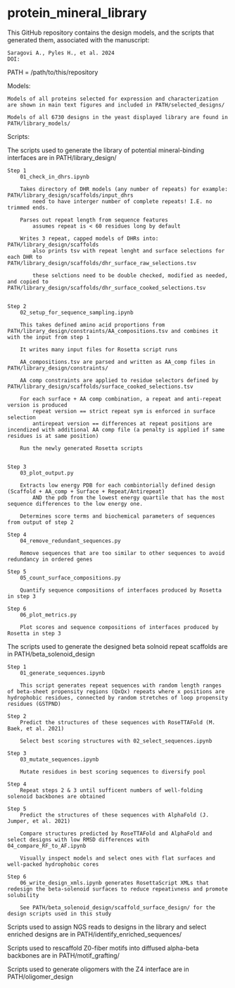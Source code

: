 # protein_mineral_library

This GitHub repository contains the design models, and the scripts that generated them, associated with the manuscript:

	Saragovi A., Pyles H., et al. 2024
	DOI: 

PATH = /path/to/this/repository

Models:

	Models of all proteins selected for expression and characterization are shown in main text figures and included in PATH/selected_designs/

	Models of all 6730 designs in the yeast displayed library are found in PATH/library_models/

Scripts:

The scripts used to generate the library of potential mineral-binding interfaces are in PATH/library_design/

	Step 1
		01_check_in_dhrs.ipynb 
		
		Takes directory of DHR models (any number of repeats) for example: PATH/library_design/scaffolds/input_dhrs
			need to have interger number of complete repeats! I.E. no trimmed ends. 

		Parses out repeat length from sequence features
			assumes repeat is < 60 residues long by default

		Writes 3 repeat, capped models of DHRs into: PATH/library_design/scaffolds
			also prints tsv with repeat lenght and surface selections for each DHR to PATH/library_design/scaffolds/dhr_surface_raw_selections.tsv

			these selctions need to be double checked, modified as needed, and copied to PATH/library_design/scaffolds/dhr_surface_cooked_selections.tsv


	Step 2
		02_setup_for_sequence_sampling.ipynb
		
		This takes defined amino acid proportions from PATH/library_design/constraints/AA_compositions.tsv and combines it with the input from step 1

		It writes many input files for Rosetta script runs

		AA_compositions.tsv are parsed and written as AA_comp files in PATH/library_design/constraints/

		AA comp constraints are applied to residue selectors defined by PATH/library_design/scaffolds/surface_cooked_selections.tsv

		For each surface + AA comp combination, a repeat and anti-repeat version is produced
			repeat version == strict repeat sym is enforced in surface selection
			antirepeat version == differences at repeat positions are incendized with additional AA comp file (a penalty is applied if same residues is at same position)

		Run the newly generated Rosetta scripts


	Step 3
		03_plot_output.py

		Extracts low energy PDB for each combintorially defined design (Scaffold + AA_comp + Surface + Repeat/Antirepeat) 
			AND the pdb from the lowest energy quartile that has the most sequence differences to the low energy one. 

		Determines score terms and biochemical parameters of sequences from output of step 2

	Step 4
		04_remove_redundant_sequences.py

		Remove sequences that are too similar to other sequences to avoid redundancy in ordered genes

	Step 5
		05_count_surface_compositions.py

		Quantify sequence compositions of interfaces produced by Rosetta in step 3

	Step 6
		06_plot_metrics.py

		Plot scores and sequence compositions of interfaces produced by Rosetta in step 3


The scripts used to generate the designed beta solnoid repeat scaffolds are in PATH/beta_solenoid_design

	Step 1
		01_generate_sequences.ipynb

		This script generates repeat sequences with random length ranges of beta-sheet propensity regions (QxQx) repeats where x positions are hydrophobic residues, connected by random stretches of loop propensity residues (GSTPND)

	Step 2
		Predict the structures of these sequences with RoseTTAFold (M. Baek, et al. 2021)

		Select best scoring structures with 02_select_sequences.ipynb

	Step 3
		03_mutate_sequences.ipynb

		Mutate residues in best scoring sequences to diversify pool

	Step 4
		Repeat steps 2 & 3 until sufficent numbers of well-folding solenoid backbones are obtained
	
	Step 5
		Predict the structures of these sequences with AlphaFold (J. Jumper, et al. 2021)

		Compare structures predicted by RoseTTAFold and AlphaFold and select designs with low RMSD differences with 04_compare_RF_to_AF.ipynb

		Visually inspect models and select ones with flat surfaces and well-packed hydrophobic cores

	Step 6
		06_write_design_xmls.ipynb generates RosettaScript XMLs that redesign the beta-solenoid surfaces to reduce repeativness and promote solubility

		See PATH/beta_solenoid_design/scaffold_surface_design/ for the design scripts used in this study

Scripts used to assign NGS reads to designs in the library and select enriched designs are in PATH/identify_enriched_sequences/

Scripts used to rescaffold Z0-fiber motifs into diffused alpha-beta backbones are in PATH/motif_grafting/

Scripts used to generate oligomers with the Z4 interface are in PATH/oligomer_design